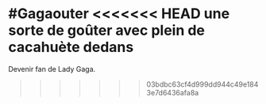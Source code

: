#Gagaouter
<<<<<<< HEAD
une sorte de goûter avec plein de cacahuète dedans
=======

Devenir fan de Lady Gaga.
>>>>>>> 03bdbc63cf4d999dd944c49e1843e7d6436afa8a
